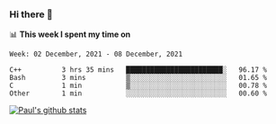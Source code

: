 ### Hi there 👋

📊 **This week I spent my time on**
<!--START_SECTION:waka-->
```text
Week: 02 December, 2021 - 08 December, 2021

C++          3 hrs 35 mins   ████████████████████████░   96.17 % 
Bash         3 mins          ▒░░░░░░░░░░░░░░░░░░░░░░░░   01.65 % 
C            1 min           ▒░░░░░░░░░░░░░░░░░░░░░░░░   00.78 % 
Other        1 min           ░░░░░░░░░░░░░░░░░░░░░░░░░   00.60 % 
```
<!--END_SECTION:waka-->


[![Paul's github stats](https://github-readme-stats.vercel.app/api?username=mickeyouyou&theme=dracula&show_icons=true)](https://github.com/anuraghazra/github-readme-stats)
